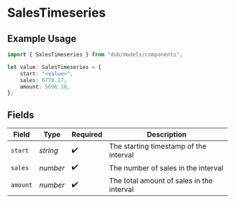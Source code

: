 # SalesTimeseries

## Example Usage

```typescript
import { SalesTimeseries } from "dub/models/components";

let value: SalesTimeseries = {
    start: "<value>",
    sales: 6778.17,
    amount: 5696.18,
};
```

## Fields

| Field                                     | Type                                      | Required                                  | Description                               |
| ----------------------------------------- | ----------------------------------------- | ----------------------------------------- | ----------------------------------------- |
| `start`                                   | *string*                                  | :heavy_check_mark:                        | The starting timestamp of the interval    |
| `sales`                                   | *number*                                  | :heavy_check_mark:                        | The number of sales in the interval       |
| `amount`                                  | *number*                                  | :heavy_check_mark:                        | The total amount of sales in the interval |